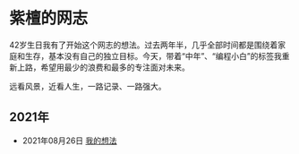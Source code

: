 # 紫檀的网志
42岁生日我有了开始这个网志的想法。过去两年半，几乎全部时间都是围绕着家庭和生存，基本没有自己的独立目标。今天，带着“中年”、“编程小白”的标签我重新上路，希望用最少的浪费和最多的专注面对未来。

远看风景，近看人生，一路记录、一路强大。

## 2021年
* 2021年08月26日  [我的想法](https://shangfp.github.io/shang.github.io/)

